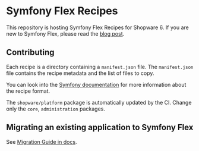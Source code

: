 # Symfony Flex Recipes

This repository is hosting Symfony Flex Recipes for Shopware 6. If you are new to Symfony Flex, please read the [blog post](https://www.shopware.com/en/news/shopware-goes-symfony-flex/).

## Contributing

Each recipe is a directory containing a `manifest.json` file. The `manifest.json` file contains the recipe metadata and the list of files to copy.

You can look into the [Symfony documentation](https://github.com/symfony/recipes#creating-recipes) for more information about the recipe format.

The `shopware/platform` package is automatically updated by the CI. Change only the `core`, `administration` packages.

## Migrating an existing application to Symfony Flex

See [Migration Guide in docs](https://developer.shopware.com/docs/guides/installation/template#how-do-i-migrate-from-production-template-to-symfony-flex).
